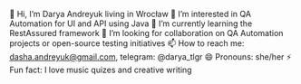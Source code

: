 👋 Hi, I’m Darya Andreyuk living in Wrocław
👀 I’m interested in QA Automation for UI and API using Java
🌱 I’m currently learning the RestAssured framework
💞️ I’m looking for collaboration on QA Automation projects or open-source testing initiatives
📫 How to reach me: dasha.andreyuk@gmail.com, telegram: @darya_tlgr
😄 Pronouns: she/her
⚡ Fun fact: I love music quizes and creative writing

<!---
DaryaAndreyuk/DaryaAndreyuk is a ✨ special ✨ repository because its `README.md` (this file) appears on your GitHub profile.
You can click the Preview link to take a look at your changes.
--->
